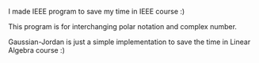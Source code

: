 I made IEEE program to save my time in IEEE course :)

This program is for interchanging polar notation and complex number.

Gaussian-Jordan is just a simple implementation to save the time in Linear Algebra course :)
